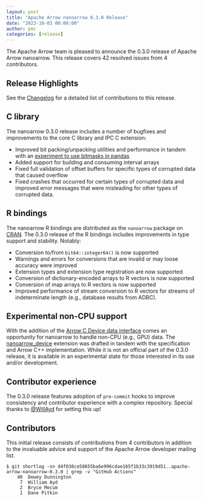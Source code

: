 ```yaml
---
layout: post
title: "Apache Arrow nanoarrow 0.3.0 Release"
date: "2023-10-03 00:00:00"
author: pmc
categories: [release]
---
```

<!--
{% comment %}
Licensed to the Apache Software Foundation (ASF) under one or more
contributor license agreements.  See the NOTICE file distributed with
this work for additional information regarding copyright ownership.
The ASF licenses this file to you under the Apache License, Version 2.0
(the "License"); you may not use this file except in compliance with
the License.  You may obtain a copy of the License at

http://www.apache.org/licenses/LICENSE-2.0

Unless required by applicable law or agreed to in writing, software
distributed under the License is distributed on an "AS IS" BASIS,
WITHOUT WARRANTIES OR CONDITIONS OF ANY KIND, either express or implied.
See the License for the specific language governing permissions and
limitations under the License.
{% endcomment %}
-->

The Apache Arrow team is pleased to announce the 0.3.0 release of
Apache Arrow nanoarrow. This release covers 42 resolved issues from
4 contributors.

## Release Highlights

See the
[Changelog](https://github.com/apache/arrow-nanoarrow/blob/apache-arrow-nanoarrow-0.3.0/CHANGELOG.md)
for a detailed list of contributions to this release.

## C library

The nanoarrow 0.3.0 release includes a number of bugfixes and improvements
to the core C library and IPC C extension:

- Improved bit packing/unpacking utilities and performance in tandem with an
  [experiment to use bitmasks in pandas](https://github.com/pandas-dev/pandas/pull/54506)
- Added support for building and consuming interval arrays
- Fixed full validation of offset buffers for specific types of corrupted data
  that caused overflow
- Fixed crashes that occurred for certain types of corrupted data and improved
  error messages that were misleading for other types of corrupted data.

## R bindings

The nanoarrow R bindings are distributed as the `nanoarrow` package on
[CRAN](https://cran.r-project.org/). The 0.3.0 release of the R bindings includes
improvements in type support and stability. Notably:

- Conversion to/from `bit64::integer64()` is now supported
- Warnings and errors for conversions that are invalid or
  may loose accuracy were improved
- Extension types and extension type registration are now supported
- Conversion of dictionary-encoded arrays to R vectors is now supported
- Conversion of map arrays to R vectors is now supported
- Improved performance of stream conversion to R vectors for streams of
  indeterminate length (e.g., database results from ADBC).

## Experimental non-CPU support

With the addition of the
[Arrow C Device data interface](https://arrow.apache.org/docs/format/CDeviceDataInterface.html)
comes an opportunity for nanoarrow to handle non-CPU (e.g., GPU) data. The
[nanoarrow_device](https://github.com/apache/arrow-nanoarrow/tree/main/extensions/nanoarrow_device)
extension was drafted in tandem with the specification and Arrow C++ implementation.
While it is not an official part of the 0.3.0 release, it is available in an
experimental state for those interested in its use and/or development.

## Contributor experience

The 0.3.0 release features adoption of `pre-commit` hooks to improve consistency
and contributor experience with a complex repository. Special thanks to
[@WillAyd](https://github.com/WillAyd) for setting this up!

## Contributors

This initial release consists of contributions from 4 contributors in addition
to the invaluable advice and support of the Apache Arrow developer mailing list.

```
$ git shortlog -sn d4f038ce58655ba6e996cdae165f1b33c3919d51..apache-arrow-nanoarrow-0.3.0 | grep -v "GitHub Actions"
    40  Dewey Dunnington
     7  William Ayd
     2  Bryce Mecum
     1  Dane Pitkin
```
